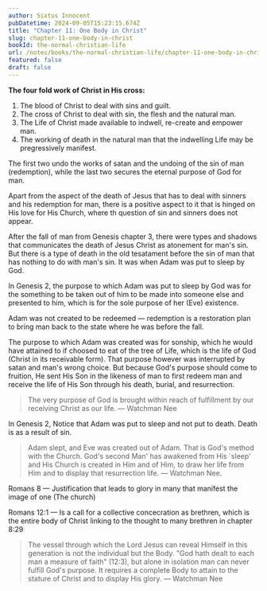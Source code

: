 ```yaml
---
author: Sixtus Innocent
pubDatetime: 2024-09-05T15:23:15.674Z
title: "Chapter 11: One Body in Christ"
slug: chapter-11-one-body-in-christ
bookId: the-normal-christian-life
url: /notes/books/the-normal-christian-life/chapter-11-one-body-in-christ
featured: false
draft: false
---
```


**The four fold work of Christ in His cross:**

1. The blood of Christ to deal with sins and guilt.
2. The cross of Christ to deal with sin, the flesh and the natural man.
3. The Life of Christ made available to indwell, re-create and empower man.
4. The working of death in the natural man that the indwelling Life may be pregressively manifest.

The first two undo the works of satan and the undoing of the sin of man (redemption), while the last two secures the eternal purpose of God for man.

Apart from the aspect of the death of Jesus that has to deal with sinners and his redemption for man, there is a positive aspect to it that is hinged on His love for His Church, where th question of sin and sinners does not appear.

After the fall of man from Genesis chapter 3, there were types and shadows that communicates the death of Jesus Christ as atonement for man's sin. But there is a type of death in the old tesatament before the sin of man that has nothing to do with man's sin. It was when Adam was put to sleep by God.

In Genesis 2, the purpose to which Adam was put to sleep by God was for the something to be taken out of him to be made into someone else and presented to him, which is for the sole purpose of her (Eve) existence.

Adam was not created to be redeemed — redemption is a restoration plan to bring man back to the state where he was before the fall.

The purpose to which Adam was created was for sonship, which he would have attained to if choosed to eat of the tree of Life, which is the life of God (Christ in its receivable form). That purpose however was interrupted by satan and man's wrong choice. But because God's purpose should come to fruition, He sent His Son in the likeness of man to first redeem man and receive the life of His Son through his death, burial, and resurrection.

> The very purpose of God is brought within reach of fulfillment by our receiving Christ as our life. — Watchman Nee

In Genesis 2, Notice that Adam was put to sleep and not put to death. Death is as a result of sin.

> Adam slept, and Eve was created out of Adam. That is God's method with the Church. God's second Man' has awakened from His `sleep' and His Church is created in Him and of Him, to draw her life from Him and to display that resurrection life. — Watchman Nee.

Romans 8 — Justification that leads to glory in many that manifest the image of one (The church)

Romans 12:1 — Is a call for a collective concecration as brethren, which is the entire body of Christ linking to the thought to many brethren in chapter 8:29

> The vessel through which the Lord Jesus can reveal Himself in this generation is not the individual but the Body. "God hath dealt to each man a measure of faith" (12:3), but alone in isolation man can never fulfill God's purpose. It requires a complete Body to attain to the stature of Christ and to display His glory. — Watchman Nee
